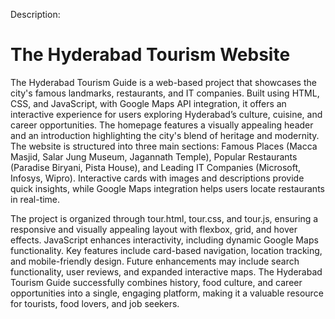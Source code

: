Description:

# The Hyderabad Tourism Website

The Hyderabad Tourism Guide is a web-based project that showcases the city's famous landmarks, restaurants, and IT companies. Built using HTML, CSS, and JavaScript, with Google Maps API integration, it offers an interactive experience for users exploring Hyderabad’s culture, cuisine, and career opportunities. The homepage features a visually appealing header and an introduction highlighting the city's blend of heritage and modernity. The website is structured into three main sections: Famous Places (Macca Masjid, Salar Jung Museum, Jagannath Temple), Popular Restaurants (Paradise Biryani, Pista House), and Leading IT Companies (Microsoft, Infosys, Wipro). Interactive cards with images and descriptions provide quick insights, while Google Maps integration helps users locate restaurants in real-time.

The project is organized through tour.html, tour.css, and tour.js, ensuring a responsive and visually appealing layout with flexbox, grid, and hover effects. JavaScript enhances interactivity, including dynamic Google Maps functionality. Key features include card-based navigation, location tracking, and mobile-friendly design. Future enhancements may include search functionality, user reviews, and expanded interactive maps. The Hyderabad Tourism Guide successfully combines history, food culture, and career opportunities into a single, engaging platform, making it a valuable resource for tourists, food lovers, and job seekers.
